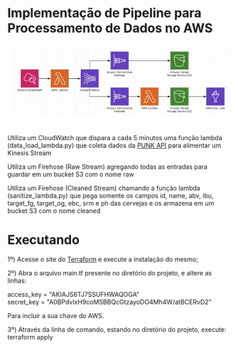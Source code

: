 # Implementação de Pipeline para Processamento de Dados no AWS #

![ScreenShot](images/archtecture.jpg)

Utiliza um CloudWatch que dispara a cada 5 minutos uma função lambda (data_load_lambda.py) que coleta dados da [PUNK API](https://api.punkapi.com/v2/beers/random) para alimentar um Kinesis Stream

Utiliza um Firehose (Raw Stream) agregando todas as entradas para guardar em um bucket S3 com o nome raw

Utiliza um Firehose (Cleaned Stream) chamando a função lambda (sanitize_lambda.py) que pega somente os campos id, name, abv, ibu, target_fg, target_og, ebc, srm e ph das cervejas e os armazena em um bucket S3 com o nome cleaned

# Executando #

1º) Acesse o site do [Terraform](https://www.terraform.io/) e execute a instalação do mesmo;

2º) Abra o arquivo main.tf presente no diretório do projeto, e altere as linhas:

access_key = "AKIAJS6TJ7SSUFHWAQOGA"  
secret_key = "A0BPdvlxH9coMSBBQcGtzayoDO4Mh4W/atBCERvD2"

Para incluir a sua chave do AWS.

3º) Através da linha de comando, estando no diretório do projeto, execute:
terraform apply